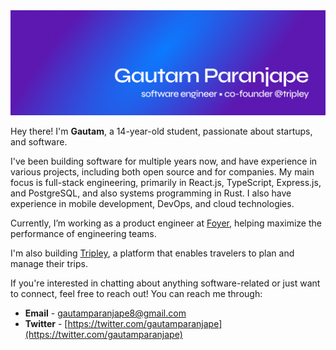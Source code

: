<img src="./assets/banner.png" />

Hey there! I'm **Gautam**, a 14-year-old student, passionate about startups, and software.

I've been building software for multiple years now, and have experience in various projects, including both open source and for companies. My main focus is full-stack engineering, primarily in React.js, TypeScript, Express.js, and PostgreSQL, and also systems programming in Rust. I also have experience in mobile development, DevOps, and cloud technologies.

Currently, I’m working as a product engineer at [Foyer](https://foyer.work), helping maximize the performance of engineering teams.

I'm also building [Tripley](https://tripley.app/), a platform that enables travelers to plan and manage their trips.

If you're interested in chatting about anything software-related or just want to connect, feel free to reach out! You can reach me through:

* **Email** - [gautamparanjape8@gmail.com](mailto:gautamparanjape8@gmail.com)
* **Twitter** - [https://twitter.com/gautamparanjape](https://twitter.com/gautamparanjape)
